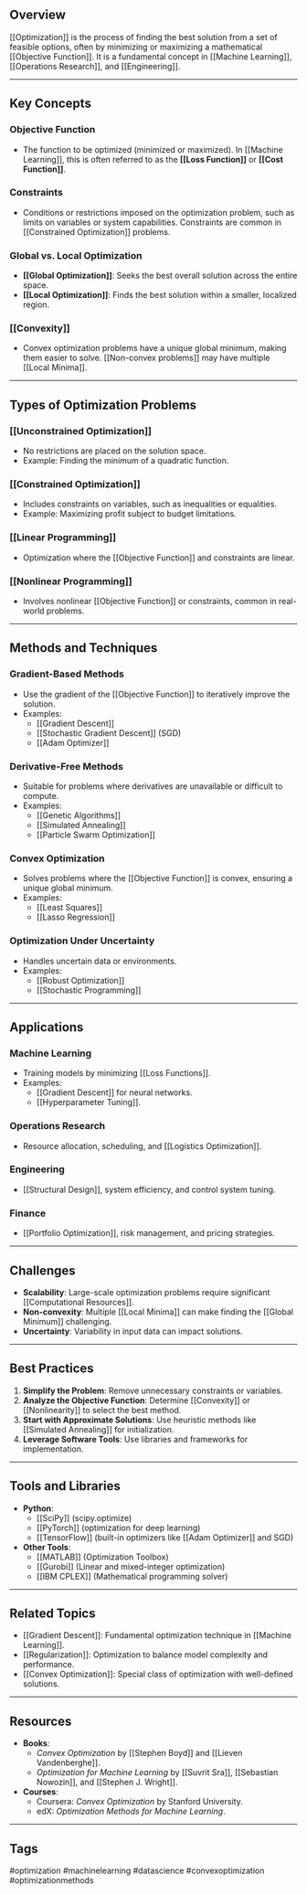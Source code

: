 ## Overview
[[Optimization]] is the process of finding the best solution from a set of feasible options, often by minimizing or maximizing a mathematical [[Objective Function]]. It is a fundamental concept in [[Machine Learning]], [[Operations Research]], and [[Engineering]].

---

## Key Concepts

### Objective Function
- The function to be optimized (minimized or maximized). In [[Machine Learning]], this is often referred to as the **[[Loss Function]]** or **[[Cost Function]]**.

### Constraints
- Conditions or restrictions imposed on the optimization problem, such as limits on variables or system capabilities. Constraints are common in [[Constrained Optimization]] problems.

### Global vs. Local Optimization
- **[[Global Optimization]]**: Seeks the best overall solution across the entire space.
- **[[Local Optimization]]**: Finds the best solution within a smaller, localized region.

### [[Convexity]]
- Convex optimization problems have a unique global minimum, making them easier to solve. [[Non-convex problems]] may have multiple [[Local Minima]].

---

## Types of Optimization Problems

### [[Unconstrained Optimization]]
- No restrictions are placed on the solution space.
- Example: Finding the minimum of a quadratic function.

### [[Constrained Optimization]]
- Includes constraints on variables, such as inequalities or equalities.
- Example: Maximizing profit subject to budget limitations.

### [[Linear Programming]]
- Optimization where the [[Objective Function]] and constraints are linear.

### [[Nonlinear Programming]]
- Involves nonlinear [[Objective Function]] or constraints, common in real-world problems.

---

## Methods and Techniques

### Gradient-Based Methods
- Use the gradient of the [[Objective Function]] to iteratively improve the solution.
- Examples:
  - [[Gradient Descent]]
  - [[Stochastic Gradient Descent]] (SGD)
  - [[Adam Optimizer]]

### Derivative-Free Methods
- Suitable for problems where derivatives are unavailable or difficult to compute.
- Examples:
  - [[Genetic Algorithms]]
  - [[Simulated Annealing]]
  - [[Particle Swarm Optimization]]

### Convex Optimization
- Solves problems where the [[Objective Function]] is convex, ensuring a unique global minimum.
- Examples:
  - [[Least Squares]]
  - [[Lasso Regression]]

### Optimization Under Uncertainty
- Handles uncertain data or environments.
- Examples:
  - [[Robust Optimization]]
  - [[Stochastic Programming]]

---

## Applications

### Machine Learning
- Training models by minimizing [[Loss Functions]].
- Examples:
  - [[Gradient Descent]] for neural networks.
  - [[Hyperparameter Tuning]].

### Operations Research
- Resource allocation, scheduling, and [[Logistics Optimization]].

### Engineering
- [[Structural Design]], system efficiency, and control system tuning.

### Finance
- [[Portfolio Optimization]], risk management, and pricing strategies.

---

## Challenges
- **Scalability**: Large-scale optimization problems require significant [[Computational Resources]].
- **Non-convexity**: Multiple [[Local Minima]] can make finding the [[Global Minimum]] challenging.
- **Uncertainty**: Variability in input data can impact solutions.

---

## Best Practices
1. **Simplify the Problem**: Remove unnecessary constraints or variables.
2. **Analyze the Objective Function**: Determine [[Convexity]] or [[Nonlinearity]] to select the best method.
3. **Start with Approximate Solutions**: Use heuristic methods like [[Simulated Annealing]] for initialization.
4. **Leverage Software Tools**: Use libraries and frameworks for implementation.

---

## Tools and Libraries
- **Python**:
  - [[SciPy]] (scipy.optimize)
  - [[PyTorch]] (optimization for deep learning)
  - [[TensorFlow]] (built-in optimizers like [[Adam Optimizer]] and SGD)
- **Other Tools**:
  - [[MATLAB]] (Optimization Toolbox)
  - [[Gurobi]] (Linear and mixed-integer optimization)
  - [[IBM CPLEX]] (Mathematical programming solver)

---

## Related Topics
- [[Gradient Descent]]: Fundamental optimization technique in [[Machine Learning]].
- [[Regularization]]: Optimization to balance model complexity and performance.
- [[Convex Optimization]]: Special class of optimization with well-defined solutions.

---

## Resources
- **Books**:
  - *Convex Optimization* by [[Stephen Boyd]] and [[Lieven Vandenberghe]].
  - *Optimization for Machine Learning* by [[Suvrit Sra]], [[Sebastian Nowozin]], and [[Stephen J. Wright]].
- **Courses**:
  - Coursera: *Convex Optimization* by Stanford University.
  - edX: *Optimization Methods for Machine Learning*.

---

## Tags
#optimization #machinelearning #datascience #convexoptimization #optimizationmethods